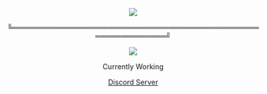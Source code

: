 <p align="center">  
<img src="https://media.discordapp.net/attachments/991837424139382835/1003707386948763829/VideoToGif_GIF.gif">
</p>
<p align="center">
   ╚═══════════════════════════════════════════════════════════════╝
<p align="center">  
<img src="https://komarev.com/ghpvc/?username=federa1&color=grey">
</p>
<p align="center">
Currently Working
<p align="center">
    <a href="https://discord.gg/4NQ4khbvH3">Discord Server</a>


